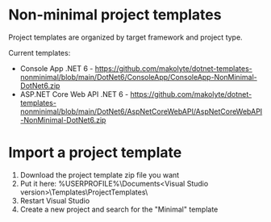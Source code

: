# Non-minimal project templates
Project templates are organized by target framework and project type.

Current templates:
* Console App .NET 6 - https://github.com/makolyte/dotnet-templates-nonminimal/blob/main/DotNet6/ConsoleApp/ConsoleApp-NonMinimal-DotNet6.zip
* ASP.NET Core Web API .NET 6 - https://github.com/makolyte/dotnet-templates-nonminimal/blob/main/DotNet6/AspNetCoreWebAPI/AspNetCoreWebAPI-NonMinimal-DotNet6.zip

# Import a project template
1. Download the project template zip file you want
2. Put it here: %USERPROFILE%\Documents\<Visual Studio version>\Templates\ProjectTemplates\ 
4. Restart Visual Studio
5. Create a new project and search for the "Minimal" template
